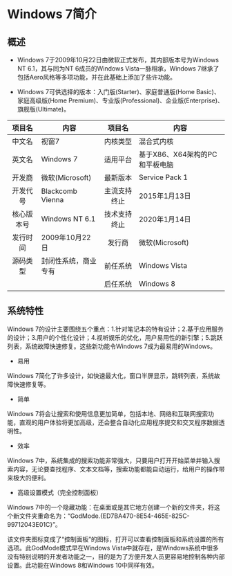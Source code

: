 # Windows 7简介

## 概述
* Windows 7于2009年10月22日由微软正式发布，其内部版本号为Windows NT 6.1，其与同为NT 6成员的Windows Vista一脉相承，Windows 7继承了包括Aero风格等多项功能，并在此基础上添加了些许功能。

* Windows 7可供选择的版本：入门版(Starter)、家庭普通版(Home Basic)、家庭高级版(Home Premium)、专业版(Professional)、企业版(Enterprise)、旗舰版(Ultimate)。

项目名		|内容				|项目名			|内容
:----------:|-------------------|:-------------:|-------------------
中文名		|视窗7				|内核类型		|混合式内核
英文名		|Windows 7			|适用平台		|基于X86、X64架构的PC和平板电脑
开发商		|微软(Microsoft)	|最新版本		|Service Pack 1
开发代号	|Blackcomb Vienna	|主流支持终止	|2015年1月13日
核心版本号	|Windows NT 6.1		|技术支持终止	|2020年1月14日
发行时间	|2009年10月22日		|发行商			|微软(Microsoft)
源码类型	|封闭性系统，商业专有|前任系统		|Windows Vista
			|					|后任系统		|Windows 8

## 系统特性
Windows 7的设计主要围绕五个重点：1.针对笔记本的特有设计；2.基于应用服务的设计；3.用户的个性化设计；4.视听娱乐的优化，用户易用性的新引擎；5.跳跃列表，系统故障快速修复。这些新功能令Windows 7成为最易用的Windows。

* 易用

Windows 7简化了许多设计，如快速最大化，窗口半屏显示，跳转列表，系统故障快速修复等。

* 简单

Windows 7将会让搜索和使用信息更加简单，包括本地、网络和互联网搜索功能，直观的用户体验将更加高级，还会整合自动化应用程序提交和交叉程序数据透明性。

* 效率

Windows 7中，系统集成的搜索功能非常强大，只要用户打开开始菜单并输入搜索内容，无论要查找程序、文本文档等，搜索功能都能自动运行，给用户的操作带来极大的便利。

* 高级设置模式（完全控制面板）

Windows 7中的一个隐藏功能：在桌面或是其它地方创建一个新的文件夹，将这个新文件夹重命名为：“GodMode.{ED7BA470-8E54-465E-825C-99712043E01C}”。

该文件夹图标变成了“控制面板”的图标，打开可以查看控制面板和系统设置的所有选项。此GodMode模式早在Windows Vista中就存在，是Windows系统中很多没有特别说明的开发者功能之一，目的是为了方便开发人员更容易地控制各种内部设置。此功能在Windows 8和Windows 10中同样有效。
